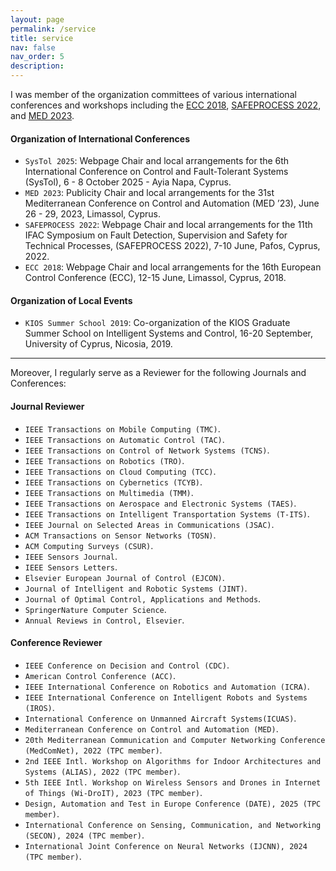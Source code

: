 ```yaml
---
layout: page
permalink: /service
title: service
nav: false
nav_order: 5
description:
---
```


I was member of the organization committees of various international conferences and workshops including the [ECC 2018](https://ieeexplore.ieee.org/xpl/conhome/8496738/proceeding), [SAFEPROCESS 2022](https://www.sciencedirect.com/journal/ifac-papersonline/vol/55/issue/6), and [MED 2023](https://ieeexplore.ieee.org/xpl/conhome/10185661/proceeding). 


<h4>Organization of International Conferences</h4>

- `SysTol 2025`: Webpage Chair and local arrangements for the 6th International Conference on Control and Fault-Tolerant Systems (SysTol), 6 - 8 October 2025 - Ayia Napa, Cyprus.
- `MED 2023`: Publicity Chair and local arrangements for the 31st Mediterranean Conference on Control and Automation (MED ’23), June 26 - 29, 2023, Limassol, Cyprus.
- `SAFEPROCESS 2022`: Webpage Chair and local arrangements for the 11th IFAC Symposium on Fault Detection, Supervision and Safety for Technical Processes, (SAFEPROCESS 2022), 7-10 June, Pafos, Cyprus, 2022.
- `ECC 2018`: Webpage Chair and local arrangements for the 16th European Control Conference (ECC), 12-15 June, Limassol, Cyprus, 2018.


<h4>Organization of Local Events</h4>

- `KIOS Summer School 2019`: Co-organization of the KIOS Graduate Summer School on Intelligent Systems and Control, 16-20 September, University of Cyprus, Nicosia, 2019.

<hr>

Moreover, I regularly serve as a Reviewer for the following Journals and Conferences:

<h4>Journal Reviewer</h4>

- `IEEE Transactions on Mobile Computing (TMC)`.
- `IEEE Transactions on Automatic Control (TAC)`.
- `IEEE Transactions on Control of Network Systems (TCNS)`.
- `IEEE Transactions on Robotics (TRO)`.
- `IEEE Transactions on Cloud Computing (TCC)`.
- `IEEE Transactions on Cybernetics (TCYB)`.
- `IEEE Transactions on Multimedia (TMM)`.
- `IEEE Transactions on Aerospace and Electronic Systems (TAES)`.
- `IEEE Transactions on Intelligent Transportation Systems (T-ITS)`. 
- `IEEE Journal on Selected Areas in Communications (JSAC)`.
- `ACM Transactions on Sensor Networks (TOSN)`.
- `ACM Computing Surveys (CSUR)`.
- `IEEE Sensors Journal`.
- `IEEE Sensors Letters`.
- `Elsevier European Journal of Control (EJCON)`.
- `Journal of Intelligent and Robotic Systems (JINT)`.
- `Journal of Optimal Control, Applications and Methods`.
- `SpringerNature Computer Science`.
- `Annual Reviews in Control, Elsevier`.



<h4>Conference Reviewer</h4>

- `IEEE Conference on Decision and Control (CDC)`.
- `American Control Conference (ACC)`.
- `IEEE International Conference on Robotics and Automation (ICRA)`.
- `IEEE International Conference on Intelligent Robots and Systems (IROS)`.
- `International Conference on Unmanned Aircraft Systems(ICUAS)`.
- `Mediterranean Conference on Control and Automation (MED)`.
- `20th Mediterranean Communication and Computer Networking Conference (MedComNet), 2022 (TPC member)`.
- `2nd IEEE Intl. Workshop on Algorithms for Indoor Architectures and Systems (ALIAS), 2022 (TPC member)`.
- `5th IEEE Intl. Workshop on Wireless Sensors and Drones in Internet of Things (Wi-DroIT), 2023 (TPC member)`.
- `Design, Automation and Test in Europe Conference (DATE), 2025 (TPC member)`.
- `International Conference on Sensing, Communication, and Networking (SECON), 2024 (TPC member)`.
- `International Joint Conference on Neural Networks (IJCNN), 2024 (TPC member)`.








